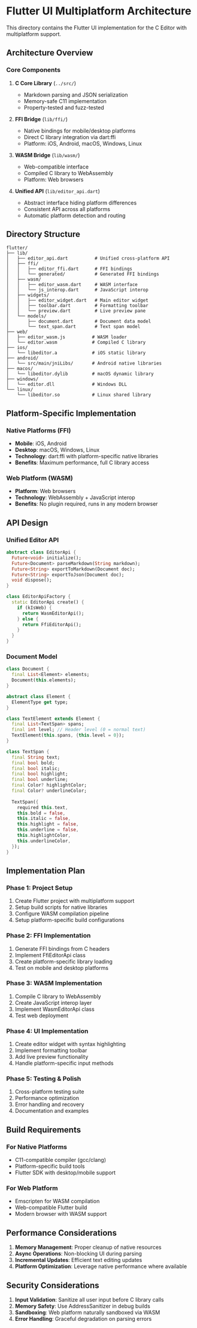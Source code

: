 # Flutter UI Multiplatform Architecture

This directory contains the Flutter UI implementation for the C Editor with multiplatform support.

## Architecture Overview

### Core Components

1. **C Core Library** (`../src/`)
   - Markdown parsing and JSON serialization
   - Memory-safe C11 implementation
   - Property-tested and fuzz-tested

2. **FFI Bridge** (`lib/ffi/`)
   - Native bindings for mobile/desktop platforms
   - Direct C library integration via dart:ffi
   - Platform: iOS, Android, macOS, Windows, Linux

3. **WASM Bridge** (`lib/wasm/`)
   - Web-compatible interface
   - Compiled C library to WebAssembly
   - Platform: Web browsers

4. **Unified API** (`lib/editor_api.dart`)
   - Abstract interface hiding platform differences
   - Consistent API across all platforms
   - Automatic platform detection and routing

## Directory Structure

```
flutter/
├── lib/
│   ├── editor_api.dart          # Unified cross-platform API
│   ├── ffi/
│   │   ├── editor_ffi.dart      # FFI bindings
│   │   └── generated/           # Generated FFI bindings
│   ├── wasm/
│   │   ├── editor_wasm.dart     # WASM interface
│   │   └── js_interop.dart      # JavaScript interop
│   ├── widgets/
│   │   ├── editor_widget.dart   # Main editor widget
│   │   ├── toolbar.dart         # Formatting toolbar
│   │   └── preview.dart         # Live preview pane
│   └── models/
│       ├── document.dart        # Document data model
│       └── text_span.dart       # Text span model
├── web/
│   ├── editor_wasm.js          # WASM loader
│   └── editor.wasm             # Compiled C library
├── ios/
│   └── libeditor.a             # iOS static library
├── android/
│   └── src/main/jniLibs/       # Android native libraries
├── macos/
│   └── libeditor.dylib         # macOS dynamic library
├── windows/
│   └── editor.dll              # Windows DLL
└── linux/
    └── libeditor.so            # Linux shared library
```

## Platform-Specific Implementation

### Native Platforms (FFI)
- **Mobile**: iOS, Android
- **Desktop**: macOS, Windows, Linux
- **Technology**: dart:ffi with platform-specific native libraries
- **Benefits**: Maximum performance, full C library access

### Web Platform (WASM)
- **Platform**: Web browsers
- **Technology**: WebAssembly + JavaScript interop
- **Benefits**: No plugin required, runs in any modern browser

## API Design

### Unified Editor API
```dart
abstract class EditorApi {
  Future<void> initialize();
  Future<Document> parseMarkdown(String markdown);
  Future<String> exportToMarkdown(Document doc);
  Future<String> exportToJson(Document doc);
  void dispose();
}

class EditorApiFactory {
  static EditorApi create() {
    if (kIsWeb) {
      return WasmEditorApi();
    } else {
      return FfiEditorApi();
    }
  }
}
```

### Document Model
```dart
class Document {
  final List<Element> elements;
  Document(this.elements);
}

abstract class Element {
  ElementType get type;
}

class TextElement extends Element {
  final List<TextSpan> spans;
  final int level; // Header level (0 = normal text)
  TextElement(this.spans, {this.level = 0});
}

class TextSpan {
  final String text;
  final bool bold;
  final bool italic;
  final bool highlight;
  final bool underline;
  final Color? highlightColor;
  final Color? underlineColor;
  
  TextSpan({
    required this.text,
    this.bold = false,
    this.italic = false,
    this.highlight = false,
    this.underline = false,
    this.highlightColor,
    this.underlineColor,
  });
}
```

## Implementation Plan

### Phase 1: Project Setup
1. Create Flutter project with multiplatform support
2. Setup build scripts for native libraries
3. Configure WASM compilation pipeline
4. Setup platform-specific build configurations

### Phase 2: FFI Implementation
1. Generate FFI bindings from C headers
2. Implement FfiEditorApi class
3. Create platform-specific library loading
4. Test on mobile and desktop platforms

### Phase 3: WASM Implementation  
1. Compile C library to WebAssembly
2. Create JavaScript interop layer
3. Implement WasmEditorApi class
4. Test web deployment

### Phase 4: UI Implementation
1. Create editor widget with syntax highlighting
2. Implement formatting toolbar
3. Add live preview functionality
4. Handle platform-specific input methods

### Phase 5: Testing & Polish
1. Cross-platform testing suite
2. Performance optimization
3. Error handling and recovery
4. Documentation and examples

## Build Requirements

### For Native Platforms
- C11-compatible compiler (gcc/clang)
- Platform-specific build tools
- Flutter SDK with desktop/mobile support

### For Web Platform
- Emscripten for WASM compilation
- Web-compatible Flutter build
- Modern browser with WASM support

## Performance Considerations

1. **Memory Management**: Proper cleanup of native resources
2. **Async Operations**: Non-blocking UI during parsing
3. **Incremental Updates**: Efficient text editing updates
4. **Platform Optimization**: Leverage native performance where available

## Security Considerations

1. **Input Validation**: Sanitize all user input before C library calls
2. **Memory Safety**: Use AddressSanitizer in debug builds
3. **Sandboxing**: Web platform naturally sandboxed via WASM
4. **Error Handling**: Graceful degradation on parsing errors